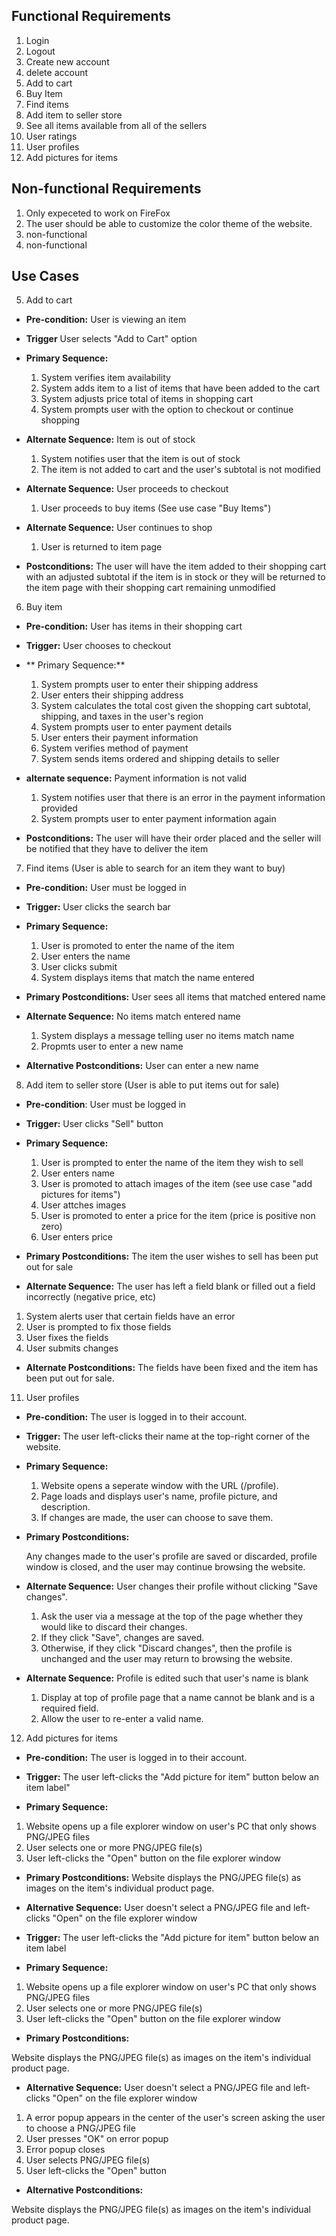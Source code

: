 
## Functional Requirements

1. Login
2. Logout
3. Create new account
4. delete account
5. Add to cart
6. Buy Item
7. Find items
8. Add item to seller store
9. See all items available from all of the sellers
10. User ratings
11. User profiles
12. Add pictures for items

## Non-functional Requirements

1. Only expeceted to work on FireFox
2. The user should be able to customize the color theme of the website.
3. non-functional
4. non-functional


## Use Cases

5. Add to cart
- **Pre-condition:** User is viewing an item

- **Trigger** User selects "Add to Cart" option

- **Primary Sequence:**

  1. System verifies item availability
  2. System adds item to a list of items that have been added to the cart
  3. System adjusts price total of items in shopping cart 
  4. System prompts user with the option to checkout or continue shopping

- **Alternate Sequence:** Item is out of stock

  1. System notifies user that the item is out of stock
  2. The item is not added to cart and the user's subtotal is not modified

- **Alternate Sequence:** User proceeds to checkout

  1. User proceeds to buy items (See use case "Buy Items")

- **Alternate Sequence:** User continues to shop

  1. User is returned to item page

- **Postconditions:** The user will have the item added to their shopping cart with an adjusted subtotal if the item is in stock or they will be returned to the item page with their shopping cart remaining unmodified

6. Buy item
- **Pre-condition:** User has items in their shopping cart

- **Trigger:** User chooses to checkout

- ** Primary Sequence:** 

  1. System prompts user to enter their shipping address
  2. User enters their shipping address
  3. System calculates the total cost given the shopping cart subtotal, shipping, and taxes in the user's region
  4. System prompts user to enter payment details
  5. User enters their payment information
  6. System verifies method of payment
  7. System sends items ordered and shipping details to seller

- **alternate sequence:** Payment information is not valid

  1. System notifies user that there is an error in the payment information provided
  2. System prompts user to enter payment information again

- **Postconditions:** The user will have their order placed and the seller will be notified that they have to deliver the item


7. Find items (User is able to search for an item they want to buy)
- **Pre-condition:** User must be logged in

- **Trigger:** User clicks the search bar 

- **Primary Sequence:**
  
  1. User is promoted to enter the name of the item
  2. User enters the name
  3. User clicks submit
  4. System displays items that match the name entered

- **Primary Postconditions:** User sees all items that matched entered name 

- **Alternate Sequence:** No items match entered name
  
  1. System displays a message telling user no items match name
  2. Propmts user to enter a new name 

- **Alternative Postconditions:** User can enter a new name

8. Add item to seller store (User is able to put items out for sale)
- **Pre-condition**: User must be logged in

- **Trigger:** User clicks "Sell" button

- **Primary Sequence:**
  1. User is prompted to enter the name of the item they wish to sell
  2. User enters name
  3. User is promoted to attach images of the item (see use case "add pictures for items")
  4. User attches images
  5. User is promoted to enter a price for the item (price is positive non zero)
  6. User enters price 

- **Primary Postconditions:** The item the user wishes to sell has been 
put out for sale

- **Alternate Sequence:** The user has left a field blank or filled out a 
field incorrectly (negative price, etc)
 1. System alerts user that certain fields have an error 
 2. User is prompted to fix those fields 
 3. User fixes the fields
 4. User submits changes

- **Alternate Postconditions:** The fields have been fixed and the item
has been put out for sale. 

11. User profiles
- **Pre-condition:** 
  The user is logged in to their account.

- **Trigger:** 
  The user left-clicks their name at the top-right corner of the website.

- **Primary Sequence:**

  1. Website opens a seperate window with the URL (/profile).
  2. Page loads and displays user's name, profile picture, and description. 
  3. If changes are made, the user can choose to save them.

- **Primary Postconditions:** 

  Any changes made to the user's profile are saved or discarded, profile window is closed, and the user may continue browsing the website.

- **Alternate Sequence:** User changes their profile without clicking "Save changes".

  1. Ask the user via a message at the top of the page whether they would like to discard their changes.
  2. If they click "Save", changes are saved.
  3. Otherwise, if they click "Discard changes", then the profile is unchanged and the user may return to browsing the website.

- **Alternate Sequence:** Profile is edited such that user's name is blank
  
  1. Display at top of profile page that a name cannot be blank and is a required field.
  2. Allow the user to re-enter a valid name.

12. Add pictures for items
- **Pre-condition:** 
The user is logged in to their account.

- **Trigger:**
The user left-clicks the "Add picture for item" button below an item label"

- **Primary Sequence:**

1. Website opens up a file explorer window on user's PC that only shows PNG/JPEG files
2. User selects one or more PNG/JPEG file(s)
3. User left-clicks the "Open" button on the file explorer window

- **Primary Postconditions:**
Website displays the PNG/JPEG file(s) as images on the item's individual product page.

- **Alternative Sequence:** User doesn't select a PNG/JPEG file and left-clicks "Open" on the file explorer window

- **Trigger:**
The user left-clicks the "Add picture for item" button below an item label
   
- **Primary Sequence:**

1. Website opens up a file explorer window on user's PC that only shows PNG/JPEG files
2. User selects one or more PNG/JPEG file(s)
3. User left-clicks the "Open" button on the file explorer window

- **Primary Postconditions:**
  
Website displays the PNG/JPEG file(s) as images on the item's individual product page.
  
- **Alternative Sequence:** User doesn't select a PNG/JPEG file and left-clicks "Open" on the file explorer window
 
1. A error popup appears in the center of the user's screen asking the user to choose a PNG/JPEG file
2. User presses "OK" on error popup
3. Error popup closes
4. User selects PNG/JPEG file(s)
5. User left-clicks the "Open" button

- **Alternative Postconditions:**

Website displays the PNG/JPEG file(s) as images on the item's individual product page.
  
